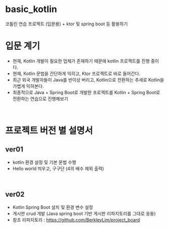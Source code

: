 # basic_kotlin
코틀린 연습 프로젝트 (입문용) + ktor 및 spring boot 등 활용하기

# 입문 계기
- 현재, Kotlin 개발이 필요한 업체가 존재하기 때문에 kotlin 프로젝트를 진행 중이다.
- 현재, Kotlin 문법을 간단하게 익히고, Ktor 프로젝트로 바로 들어간다.
- 최근 외국 개발자들이 Java를 반이상 버리고, Kotlin으로 전환하는 추세로 Kotlin을 가볍게 익혀본다.
- 최종적으로 Java + Spring Boot로 개발한 프로젝트를 Kotlin + Spring Boot로 전환하는 연습으로 진행해보기
<br/>

# 프로젝트 버전 별 설명서

## ver01
- kotlin 환경 설정 및 기본 문법 수행
- Hello world 띄우고, 구구단 (4의 배수 제외 출력)
<br/>

## ver02
- Kotlin Spring Boot 설치 및 환경 변수 설정
- 게시판 crud 개발 (Java spring boot 기반 게시판 리파지토리를 그대로 응용)
- 참조 리파지토리 : https://github.com/BerkleyLim/project_board
